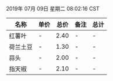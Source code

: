 2019年 07月 09日 星期二 08:02:16 CST

|名称|单价|总价|备注|总计|
| ------ | ------ | ------ | ------ | ------ |
|红薯叶|-|2.40|-|-|
|荷兰土豆|-|1.30|-|-|
|蒜头|-|2.00|-|-|
|指天椒|-|2.10|-|-|
